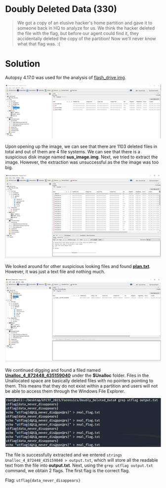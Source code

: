 # Doubly Deleted Data (330)

> We got a copy of an elusive hacker's home partition and gave it to someone back in HQ to analyze for us. We think the hacker deleted the 
> file with the flag, but before our agent could find it, they accidentally deleted the copy of the partition! Now we'll never know what that 
> flag was. :(

# Solution

Autopsy 4.17.0 was used for the analysis of [flash_drive.img](./flash_drive.7z). 

![Image of deleted files](https://github.com/bombunx/CTFs/blob/master/utctf-d4ddy_p0k0_p4nts/Forensics/Doubly%20Deleted%20Data/Deleted%20files.PNG)

Upon opening up the image, we can see that there are 1103 deleted files in total and out of them are 4 file systems. We can see that there is a suspicious
disk image named **sus_image.img**. Next, we tried to extract the image. However, the extraction was unsuccessful as the the image was too big. 

![Image of plan.txt](https://github.com/bombunx/CTFs/blob/master/utctf-d4ddy_p0k0_p4nts/Forensics/Doubly%20Deleted%20Data/plan.PNG)

We looked around for other suspicious looking files and found [**plan.txt**](./plan.txt). However, it was just a text file and nothing much. 

![Image of Unallocated folder](https://github.com/bombunx/CTFs/blob/master/utctf-d4ddy_p0k0_p4nts/Forensics/Doubly%20Deleted%20Data/Unallocated%20Files.PNG)

We continued digging and found a filed named [**Unalloc_4_872448_435159040**](./Unalloc_4_872448_435159040.7z) under the **$Unalloc** folder. Files in the Unallocated 
space are basically deleted files with no pointers pointing to them. This means that they do not exist within a partition and users will not be able to access them 
through the Windows File Explorer.

![Image of flag](https://github.com/bombunx/CTFs/blob/master/utctf-d4ddy_p0k0_p4nts/Forensics/Doubly%20Deleted%20Data/Flag.PNG)

The file is successfully extracted and we entered `strings Unalloc_4_872448_435159040 > output.txt`, which will store all the readable text from the file into 
**output.txt**. Next, using the `grep utflag output.txt` command, we obtain 2 flags. The first flag is the correct flag. 

Flag: `utflag{data_never_disappears}`
